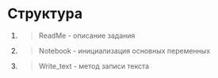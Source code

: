 # Структура

1. > ReadMe - описание задания

2. > Notebook - инициализация основных переменных

3. > Write_text - метод записи текста
